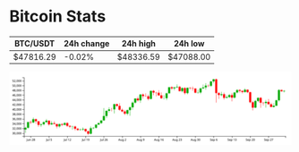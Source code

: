 # Bitcoin Stats

BTC/USDT|24h change|24h high|24h low|
|---|---|---|---|
|$47816.29|-0.02%|$48336.59|$47088.00|

<img src="./chart.svg">

